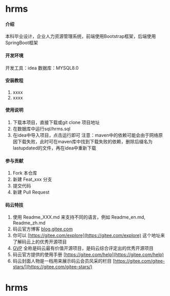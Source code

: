 # hrms

#### 介绍
本科毕业设计，企业人力资源管理系统，前端使用Bootstrap框架，后端使用SpringBoot框架

#### 开发环境
开发工具：idea
数据库：MYSQL8.0

#### 安装教程

1.  xxxx
2.  xxxx

#### 使用说明

1.  下载本项目，直接下载或git clone 项目地址
2.  在数据库中运行sql/hrms.sql
3.  在idea中导入项目，点击运行即可
注意：maven中的依赖可能会由于网络原因下载失败，此时可在maven库中找到下载失败的依赖，删除后缀名为lastupdated的文件，再在idea中重新下载

#### 参与贡献

1.  Fork 本仓库
2.  新建 Feat_xxx 分支
3.  提交代码
4.  新建 Pull Request


#### 码云特技

1.  使用 Readme\_XXX.md 来支持不同的语言，例如 Readme\_en.md, Readme\_zh.md
2.  码云官方博客 [blog.gitee.com](https://blog.gitee.com)
3.  你可以 [https://gitee.com/explore](https://gitee.com/explore) 这个地址来了解码云上的优秀开源项目
4.  [GVP](https://gitee.com/gvp) 全称是码云最有价值开源项目，是码云综合评定出的优秀开源项目
5.  码云官方提供的使用手册 [https://gitee.com/help](https://gitee.com/help)
6.  码云封面人物是一档用来展示码云会员风采的栏目 [https://gitee.com/gitee-stars/](https://gitee.com/gitee-stars/)
# hrms
